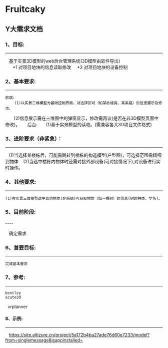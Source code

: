 # Fruitcaky
## Y大需求文档

### 1、目标:

----  


    基于实景3D模型的web后台管理系统(3D模型由软件导出)  
       *1 对项目地块的信息读取修改
       *2 对项目地块的设备控制  
        

### 2、基本要求:

----  


    前端:
        (1)以实景三维模型为基础控制界面，对选择区域（如某栋楼房、某条路）的信息展示及修改。
        (2)信息展示需在三维图中的弹窗显示，修改需再议(是否在非3D模型页面中修改)。  
    后台:
        (1)基于实景模型的读取。(需兼容各大3D项目文件格式)
### 3、进阶要求（非紧急）：

----  


    (1)当选择某楼栋后，可能需跳转到楼栋的构造模型(户型图)，可选择范围需精细到物体
    (2)当选中楼栋内物体时还需对接外部设备(可对接情况下),对设备进行实时操作。
### 4、其他要求:

----  


    (1)在实景三维模型选中其他物体(非系统)可获取物体（如一棵树）的信息(树的种类、学名)。
### 5、目前阶段:

----  


    确定需求
### 6、首要目标:

----


    完成基本要求
### 7、参考:

----  


    bentley
    acute3d
    vrplanner
#### 8、示例:

----
    https://site.altizure.cn/project/5a172b4ba27ade76d60e7233/model?from=singlemessage&isappinstalled=
